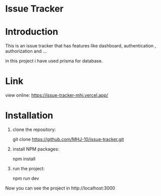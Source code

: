 # Issue Tracker

# Introduction

   This is an issue tracker that has features like dashboard, authentication , authorization and ...
   
   in this project i have used prisma for database.

   
# Link

view online: https://issue-tracker-mhj.vercel.app/


# Installation

1. clone the repository:

   git clone https://github.com/MHJ-10/issue-tracker.git

2. install NPM packages:

   npm install

3. run the project:

   npm run dev

Now you can see the project in http://localhost:3000
